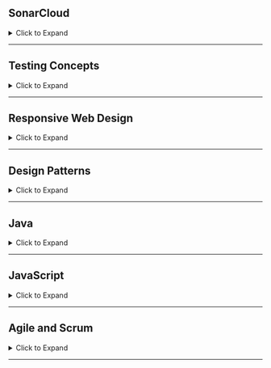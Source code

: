 ## SonarCloud

<details>

<summary> Click to Expand </summary>


1. What is SonarCloud?
2. What is the process in setting up SonarCloud code scanning for a repository?
3. What is Github Actions?
4. What does the build.yml file do in the context of Github Actions?
5. What do we set up inside the pom.xml for SonarCloud?
6. What is the purpose of the JaCoCo Maven plugin?


</details> 

---

## Testing Concepts

<details>

<summary> Click to Expand </summary>



1. Summarizing the different testing mindset "bullet points", what is the mindset that a tester should have?
2. What are the phases in the testing lifecycle?
3. What is the difference between verification and validation?
4. What are some of the activities involved with verification/static testing?
5. What two sub-categories of testing is functional testing composed of?
6. What are the 4 specific types of tests that make up the testing pyramid?
7. What is whitebox testing?
8. What is blackbox testing?
9. Categorize unit, integration, E2E, and UAT by whether they are whitebox or blackbox for EACH
10. What is a positive test?
11. What is an example of a positive test?
12. What is a negative test?
13. What is an example of a negative test?
14. What is exploratory testing?
15. What is exhaustive testing? Is it feasible? How should a tester approach testing instead?
16. Describe the test design strategies of equivalence partitioning and boundary testing
17. What does re-testing mean?
18. What is regression testing? Why is regression testing important?
19. What is smoke testing? Why should smoke testing be performed before doing regression testing?
20. How does regression testing relate with the objectives of DevOps?
21. What is sanity testing?
22. What is manual testing? Do you typically need a formal structure when doing manual testing or do you just randomly play around with the application?
23. What is test automation?
24. What is non-functional testing? What two subcategories did we cover?
25. What is performance testing and what subcategories does it have?
26. What is the purpose of usability testing?
27. What is a defect/bug?
28. What should a tester do when they find a defect?
29. What are some of the fields that should be contained on a defect report?
30. What levels of severity can defects have?
31. What levels of priority can defects have?
32. How is severity and priority different?
33. What are the phases of the defect lifecycle?




</details> 

---

## Responsive Web Design

<details>

<summary> Click to Expand </summary>


1. What is responsive design? How does it help us accommodate different types of devices users may be using?
2. What is a media query?
3. What is the syntax for media queries?



</details> 

---

## Design Patterns

<details>

<summary> Click to Expand </summary>


1. What is the Singleton design pattern?
2. How would you create a class that follows the Singleton design pattern?
3. What is the Factory design pattern?
4. How would you implement the factory design pattern?



</details> 

---

## Java

<details>

<summary> Click to Expand </summary>


1. What is a functional interface?
2. What are functional interfaces typically used to create?
3. What are lambdas?
4. What method do we need to implement within a class that implements the Comparable interface?
5. When this method returns 0, what does it mean?
6. When this method returns a negative number, what does it mean?
7. When this method returns a positive number, what does it mean?
8. What is the purpose of the Comparator interface?


</details> 

---

## JavaScript

<details>

<summary> Click to Expand </summary>


1. What is a closure?
2. What is the purpose of call, apply, and bind?
3. What 3 ways are there to construct an object?
4. What is prototypal inheritance?
5. When an object is created using a function constructor, what property that belongs to the function constructor does the object inherit from?
6. How do we use __proto__ to make an object inherit from another object?



</details> 

---

## Agile and Scrum 

<details>

<summary> Click to Expand </summary>


1. What is the software development lifecycle?
2. What are the 7 phases of the software development lifecycle?
3. What two competing philosophies do we have?
4. What is waterfall and its characteristics?
5. What are the pros and cons of waterfall?
6. When might we use waterfall?
7. What is Agile?
8. What are the core values of Agile?
9. What are the 12 principles of Agile?
10. What are some examples of Agile frameworks/methodologies?
11. What is Scrum?
12. What is a Sprint?
13. What are the Scrum artifacts?
14. What is a product backlog?
15. Who is in charge of managing the product backlog?
16. What is the Sprint backlog?
17. How is it decided what items/user stories are included in the Sprint backlog?
18. What is a usable product increment?
19. What are user stories?
20. What is "Acceptance Criteria"?
21. What is the "Definition of Done"?
22. What is "Story Pointing"?
23. What is a burndown chart?
24. What Scrum roles are there?
25. What is the role of a Scrum Master?
26. What is the role of the product owner?
27. How large should a Scrum team be?
28. What Scrum ceremonies are there?
29. What questions should be answered by each team member during the daily standup meeting?
30. What is the difference between the Sprint Review and Sprint Retrospective meeting?



</details> 

---
